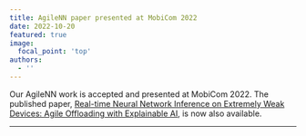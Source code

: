 ```yaml
---
title: AgileNN paper presented at MobiCom 2022
date: 2022-10-20
featured: true
image:
  focal_point: 'top'
authors:
  - ''
---
```


Our AgileNN work is accepted and presented at MobiCom 2022. The published paper, [Real-time Neural Network Inference on Extremely Weak Devices: Agile Offloading with Explainable AI](/publication/2022-agilenn/), is now also available.

<!--more-->

----------
